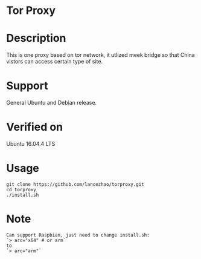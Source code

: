 Tor Proxy  
====

# Description
This is one proxy based on tor network, it utlized meek bridge so that China vistors can access certain type of site.

# Support
General Ubuntu and Debian release.

# Verified on
Ubuntu 16.04.4 LTS

# Usage
    git clone https://github.com/lancezhao/torproxy.git
    cd torproxy
    ./install.sh
    
# Note
    Can support Raspbian, just need to change install.sh:
    `> arc="x64" # or arm`
    to
    `> arc="arm"`
